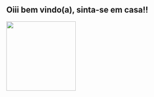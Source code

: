 ## Oiii bem vindo(a), sinta-se em casa!!
<div style="float:left;">
  <a href="https://github.com/sSn0wy">
  <img height="183em" src="https://github-readme-stats.vercel.app/api/top-langs/?username=sSn0wy&layout=compact&langs_count=7&theme=tokyonight&locale=pt-br"/>
</div>
